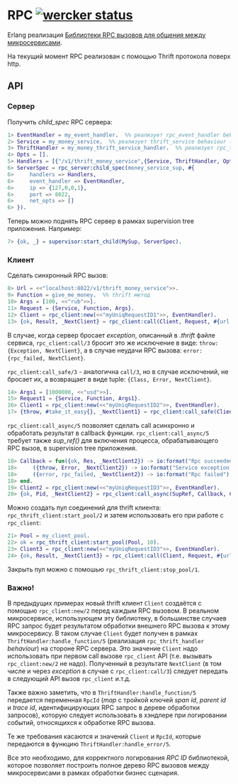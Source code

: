 RPC [![wercker status](https://app.wercker.com/status/16ae0cdda280aed795f28131edefa41f/s "wercker status")](https://app.wercker.com/project/bykey/16ae0cdda280aed795f28131edefa41f)
======

Erlang реализация [Библиотеки RPC вызовов для общения между микросервисами](http://52.29.202.218/scrapyard/rpc-lib).

На текущий момент RPC реализован с помощью Thrift протокола поверх http.

## API

### Сервер

Получить _child_spec_ RPC сервера:

```erlang
1> EventHandler = my_event_handler.  %% реализует rpc_event_handler behaviour
2> Service = my_money_service.  %% реализует thrift_service behaviour (генерируется из .thrift файла)
3> ThriftHandler = my_money_thrift_service_handler.  %% реализует rpc_thrift_handler behaviour
4> Opts = [].
5> Handlers = [{"/v1/thrift_money_service",{Service, ThriftHandler, Opts}}].
6> ServerSpec = rpc_server:child_spec(money_service_sup, #{
6>     handlers => Handlers,
6>     event_handler => EventHandler,
6>     ip => {127,0,0,1},
6>     port => 8022,
6>     net_opts => []
6> }).
```

Теперь можно поднять RPC сервер в рамках supervision tree приложения. Например:

```erlang
7> {ok, _} = supervisor:start_child(MySup, ServerSpec).
```

### Клиент

Сделать синхронный RPC вызов:

```erlang
8> Url = <<"localhost:8022/v1/thrift_money_service">>.
9> Function = give_me_money.  %% thrift метод
10> Args = [100, <<"rub">>].
11> Request = {Service, Function, Args}.
12> Client = rpc_client:new(<<"myUniqRequestID1">>, EventHandler).
13> {ok, Result, _NextClient} = rpc_client:call(Client, Request, #{url => Url}).
```

В случае, когда сервер бросает _exception_, описанный в _.thrift_ файле сервиса,
`rpc_client:call/3` бросит это же исключение в виде: `throw:{Exception, NextClient}`, а в случае неудачи RPC вызова: `error:{rpc_failed, NextClient}`.

`rpc_client:call_safe/3` - аналогична `call/3`, но в случае исключений, не бросает их, а возвращает в виде tuple: `{Class, Error, NextClient}`.

```erlang
14> Args1 = [1000000, <<"usd">>].
15> Request1 = {Service, Function, Args1}.
16> Client1 = rpc_client:new(<<"myUniqRequestID2">>, EventHandler).
17> {throw, #take_it_easy{}, _NextClient1} = rpc_client:call_safe(Client1, Request1, #{url => Url}).
```

`rpc_client:call_async/5` позволяет сделать call асинхронно и обработать результат в callback функции. `rpc_client:call_async/5` требует также _sup_ref()_ для включения процесса, обрабатывающего RPC вызов, в supervision tree приложения.

```erlang
18> Callback = fun({ok, Res, _NextClient2}) -> io:format("Rpc succeeded: ~p~n", [Res]);
18>     ({throw, Error, _NextClient2}) -> io:format("Service exception: ~p~n", [Error]);
18>     ({error, rpc_failed, _NextClient2}) -> io:format("Rpc failed")
18> end.
19> Client2 = rpc_client:new(<<"myUniqRequestID3">>, EventHandler).
20> {ok, Pid, _NextClient2} = rpc_client:call_async(SupRef, Callback, Client2, Request, #{url => Url}).
```

Можно создать пул соединений для thrift клиента: `rpc_thrift_client:start_pool/2` и затем использовать его при работе с `rpc_client`:

```erlang
21> Pool = my_client_pool.
22> ok = rpc_thrift_client:start_pool(Pool, 10).
23> Client3 = rpc_client:new(<<"myUniqRequestID3">>, EventHandler).
24> {ok, Result, _NextClient3} = rpc_client:call(Client, Request, #{url => Url, pool => Pool}).
```

Закрыть пул можно с помошью `rpc_thrift_client:stop_pool/1`.

### Важно!

В предыдущих примерах новый thrift клиент `Client` создаётся с помощью `rpc_client:new/2` перед каждым RPC вызовом. В реальном микросервисе, использующем эту библиотеку, в большинстве случаев RPC запрос будет результатом обработки внешнего RPC вызова к этому микросервису. В таком случае `Client` будет получен в рамках `ThriftHandler:handle_function/5` (реализация `rpc_thrift_handler` _behaviour_) на стороне RPC сервера. Это значение `Client` надо использовать при первом call вызове `rpc_client` API (т.е. вызывать `rpc_client:new/2` не надо). Полученный в результате `NextClient` (в том числе и через _exception_ в случае с `rpc_client:call/3`) следует передать в следующий API вызов `rpc_client` и.т.д.

Также важно заметить, что в `ThriftHandler:handle_function/5` передается переменная `RpcId` (_map_ с тройкой ключей _span id_, _parent id_ и _trace id_, идентифицирующих RPC запрос в дереве обработки запросов), которую следует использовать в хэндлере при логировании событий, относящихся к обработке RPC вызова.

Те же требования касаются и значений `Client` и `RpcId`, которые передаются в функцию `ThriftHandler:handle_error/5`.

Все это необходимо, для корректного логирования _RPC ID_ библиотекой, которое позволяет построить полное дерево RPC вызовов между микросервисами в рамках обработки бизнес сценария.
